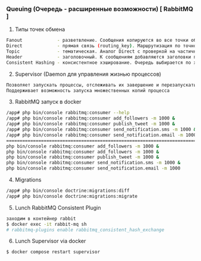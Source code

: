 ### Queuing (Очередь - расширенные возможности) [ RabbitMQ ]

1. Типы точек обмена 
```bash 
Fanout             - разветвление. Сообщения копируются во все точки обмена и очереди, привязанные к точке обмена
Direct             - прямая связь (routing_key). Маршрутизация по точному соответствию ключа маршрутизации (routing_key)
Topic              - тематическая. Аналог Direct с проверкой на частичное соответствие (RECOMMENDED)
Header             - заголовочный. К сообщениям добавляются заголовки покупателей, требуется точное соответствие заголовков
Consistent Hashing - консистентное хэширование. Очередь выбирается по хэшу
```


2. Supervisor (Daemon для управления жизнью процессов)
```bash 
Позволяет запускать процессы, отслеживать их завершение и перезапускать вновь 
Поддерживает возможность запуска множественных копий процесса
```


3. RabbitMQ запуск в docker 
```bash 
/app# php bin/console rabbitmq:consumer --help
/app# php bin/console rabbitmq:consumer add_followers -m 1000 &
/app# php bin/console rabbitmq:consumer publish_tweet -m 1000 &
/app# php bin/console rabbitmq:consumer send_notification.sms -m 1000 &
/app# php bin/console rabbitmq:consumer send_notification.email -m 1000 &
==========================================================================
php bin/console rabbitmq:consumer add_followers -m 1000 &
php bin/console rabbitmq:consumer add_followers -m 1000 &
php bin/console rabbitmq:consumer publish_tweet -m 1000 &
php bin/console rabbitmq:consumer send_notification.sms -m 1000 &
php bin/console rabbitmq:consumer send_notification.email -m 1000
```


4. Migrations 
```bash 
/app# php bin/console doctrine:migrations:diff
/app# php bin/console doctrine:migrations:migrate
```


5. Lunch RabbitMQ Consistent Plugin 
```bash 
заходим в контейнер rabbit
$ docker exec -it rabbit-mq sh
# rabbitmq-plugins enable rabbitmq_consistent_hash_exchange
```


6. Lunch Supervisor via docker 
```bash 
$ docker compose restart supervisor
```
